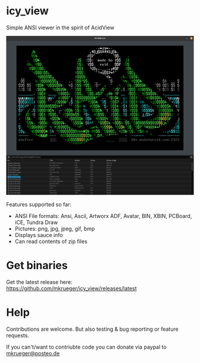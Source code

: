 # icy_view
Simple ANSI viewer in the spirit of AcidView

![Screenshot](/assets/screenshot.png)

Features supported so far:
- ANSI File formats: Ansi, Ascii, Artworx ADF, Avatar, BIN, XBIN, PCBoard, iCE, Tundra Draw 
- Pictures: png, jpg, jpeg, gif, bmp
- Displays sauce info
- Can read contents of zip files

# Get binaries

Get the latest release here:
https://github.com/mkrueger/icy_view/releases/latest

# Help

Contributions are welcome. But also testing & bug reporting or feature requests.

If you can't/want to contriubte code you can donate via paypal to mkrueger@posteo.de